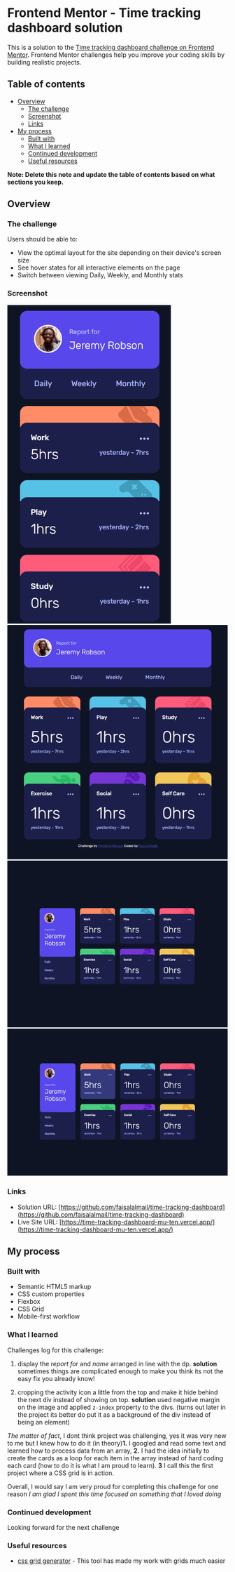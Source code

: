 # Frontend Mentor - Time tracking dashboard solution

This is a solution to the [Time tracking dashboard challenge on Frontend Mentor](https://www.frontendmentor.io/challenges/time-tracking-dashboard-UIQ7167Jw). Frontend Mentor challenges help you improve your coding skills by building realistic projects. 

## Table of contents

- [Overview](#overview)
  - [The challenge](#the-challenge)
  - [Screenshot](#screenshot)
  - [Links](#links)
- [My process](#my-process)
  - [Built with](#built-with)
  - [What I learned](#what-i-learned)
  - [Continued development](#continued-development)
  - [Useful resources](#useful-resources)


**Note: Delete this note and update the table of contents based on what sections you keep.**

## Overview

### The challenge

Users should be able to:

- View the optimal layout for the site depending on their device's screen size
- See hover states for all interactive elements on the page
- Switch between viewing Daily, Weekly, and Monthly stats

### Screenshot


![mobile](screenshots/mobile.png)
![tablet](screenshots/tablet.png)
![Desktop](screenshots/desktop.png)
![Desktop active](screenshots/desktop-active.png)

### Links

- Solution URL: [https://github.com/faisalalmail/time-tracking-dashboard](https://github.com/faisalalmail/time-tracking-dashboard)
- Live Site URL: [https://time-tracking-dashboard-mu-ten.vercel.app/](https://time-tracking-dashboard-mu-ten.vercel.app/)

## My process

### Built with

- Semantic HTML5 markup
- CSS custom properties
- Flexbox
- CSS Grid
- Mobile-first workflow

### What I learned

Challenges log for this challenge:
1. display the *report for* and *name* arranged in line with the dp.
**solution** sometimes things are complicated enough to make you think its not the easy fix you already know!

2. cropping the activity icon a little from the top and make it hide behind the next div instead of showing on top.
**solution** used negative margin on the image and applied `z-index` property to the divs. (turns out later in the project its better do put it as a background of the div instead of being an element)


*The matter of fact*, I dont think project was challenging, yes it was very new to me but I knew how to do it (in theory)**1.** I googled and read some text and learned how to process data from an array, **2.** I had the idea initially to create the cards as a loop for each item in the array instead of hard coding each card (how to do it is what I am proud to learn). **3** I call this the first project where a CSS grid is in action.

Overall, I would say I am very proud for completing this challenge for one reason *I am glad I spent this time focused on something that I loved doing*

### Continued development

Looking forward for the next challenge


### Useful resources

- [css grid generator](https://cssgrid-generator.netlify.app/) - This tool has made my work with grids much easier


